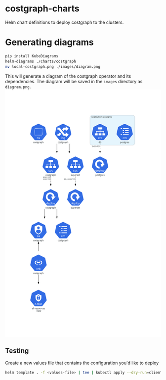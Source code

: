 # costgraph-charts
Helm chart definitions to deploy costgraph to the clusters.


# Generating diagrams
```bash
pip install KubeDiagrams
helm-diagrams ./charts/costgraph
mv local-costgraph.png ./images/diagram.png
```
This will generate a diagram of the costgraph operator and its dependencies. The diagram will be saved in the `images` directory as `diagram.png`.
![](images/diagram.png)

## Testing
Create a new values file that contains the configuration you'd like to deploy

```bash
helm template . -f <values-file> | tee | kubectl apply --dry-run=client -f -
```